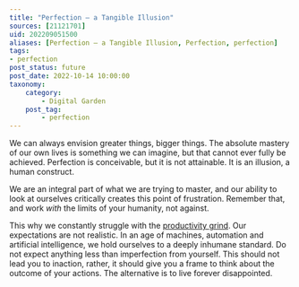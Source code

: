 ```yaml
---
title: "Perfection – a Tangible Illusion"
sources: [21121701]
uid: 202209051500
aliases: [Perfection – a Tangible Illusion, Perfection, perfection]
tags:
- perfection
post_status: future
post_date: 2022-10-14 10:00:00
taxonomy:
    category:
        - Digital Garden
    post_tag:
        - perfection
---
```


We can always envision greater things, bigger things. The absolute mastery of our own lives is something we can imagine, but that cannot ever fully be achieved. Perfection is conceivable, but it is not attainable. It is an illusion, a human construct. 

We are an integral part of what we are trying to master, and our ability to look at ourselves critically creates this point of frustration. Remember that, and work *with* the limits of your humanity, not against. 

This why we constantly struggle with the [productivity grind](productivity-myth.md). Our expectations are not realistic. In an age of machines, automation and artificial intelligence, we hold ourselves to a deeply inhumane standard. Do not expect anything less than imperfection from yourself. This should not lead you to inaction, rather, it should give you a frame to think about the outcome of your actions. The alternative is to live forever disappointed.